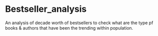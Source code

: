 # Bestseller_analysis
An analysis of decade worth of bestsellers to check what are the type pf books & authors that have been the trending within population.
